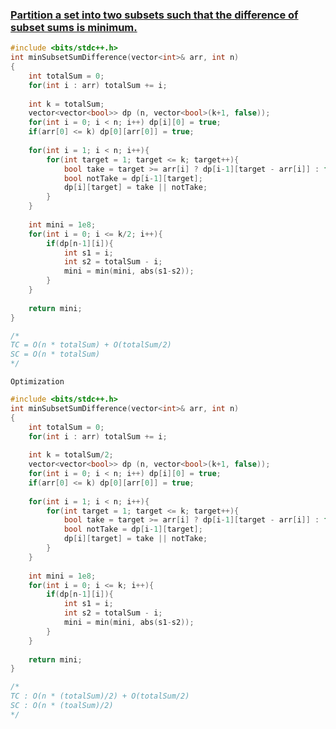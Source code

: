 ### [Partition a set into two subsets such that the difference of subset sums is minimum.](https://www.codingninjas.com/codestudio/problems/partition-a-set-into-two-subsets-such-that-the-difference-of-subset-sums-is-minimum_842494?source=youtube&campaign=striver_dp_videos&utm_source=youtube&utm_medium=affiliate&utm_campaign=striver_dp_videos)


```cpp
#include <bits/stdc++.h> 
int minSubsetSumDifference(vector<int>& arr, int n)
{
	int totalSum = 0;
    for(int i : arr) totalSum += i;
    
    int k = totalSum;
    vector<vector<bool>> dp (n, vector<bool>(k+1, false));
    for(int i = 0; i < n; i++) dp[i][0] = true;
    if(arr[0] <= k) dp[0][arr[0]] = true;
    
    for(int i = 1; i < n; i++){
        for(int target = 1; target <= k; target++){
            bool take = target >= arr[i] ? dp[i-1][target - arr[i]] : false;
            bool notTake = dp[i-1][target];
            dp[i][target] = take || notTake;
        }
    }
    
    int mini = 1e8;
    for(int i = 0; i <= k/2; i++){
        if(dp[n-1][i]){
            int s1 = i;
            int s2 = totalSum - i;
            mini = min(mini, abs(s1-s2));
        }
    }
    
    return mini;
}

/*
TC = O(n * totalSum) + O(totalSum/2)
SC = O(n * totalSum)
*/
```

```Optimization```

```cpp
#include <bits/stdc++.h> 
int minSubsetSumDifference(vector<int>& arr, int n)
{
	int totalSum = 0;
    for(int i : arr) totalSum += i;
    
    int k = totalSum/2;
    vector<vector<bool>> dp (n, vector<bool>(k+1, false));
    for(int i = 0; i < n; i++) dp[i][0] = true;
    if(arr[0] <= k) dp[0][arr[0]] = true;
    
    for(int i = 1; i < n; i++){
        for(int target = 1; target <= k; target++){
            bool take = target >= arr[i] ? dp[i-1][target - arr[i]] : false;
            bool notTake = dp[i-1][target];
            dp[i][target] = take || notTake;
        }
    }
    
    int mini = 1e8;
    for(int i = 0; i <= k; i++){
        if(dp[n-1][i]){
            int s1 = i;
            int s2 = totalSum - i;
            mini = min(mini, abs(s1-s2));
        }
    }
    
    return mini;
}

/*
TC : O(n * (totalSum)/2) + O(totalSum/2)
SC : O(n * (toalSum)/2)
*/
```